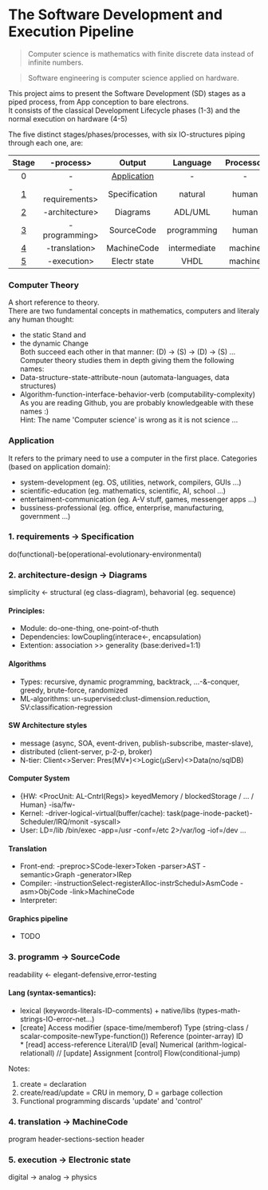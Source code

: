 # The Software Development and Execution Pipeline

> Computer science is mathematics with finite discrete data instead of infinite numbers.  

> Software engineering is computer science applied on hardware.

This project aims to present the Software Development (SD) stages as a piped process, from App conception to bare electrons.  
It consists of the classical Development Lifecycle phases (1-3) and the normal execution on hardware (4-5)

The five distinct stages/phases/processes, with six IO-structures piping through each one, are:  

|Stage  | -process>      | Output        | Language     | Processor|  
|:---:  |:---:           |:---:          |:---:         |:---:     |
|0      | -              | [Application](#application)|-|-         |  
|[1](#1)| -requirements> | Specification | natural      | human    |  
|[2](#2)| -architecture> | Diagrams      | ADL/UML      | human    |
|[3](#3)| -programming>  | SourceCode    | programming  | human    |
|[4](#4)| -translation>  | MachineCode   | intermediate | machine  |
|[5](#5)| -execution>    | Electr state  | VHDL         | machine  |

### Computer Theory
A short reference to theory.  
There are two fundamental concepts in mathematics, computers and literaly any human thought:  
* the static Stand and  
* the dynamic Change  
Both succeed each other in that manner: (D) -> (S) -> (D) -> (S) ...  
Computer theory studies them in depth giving them the following names:
* Data-structure-state-attribute-noun (automata-languages, data structures)  
* Algorithm-function-interface-behavior-verb (computability-complexity)  
As you are reading Github, you are probably knowledgeable with these names :)   
Hint: The name 'Computer science' is wrong as it is not science ... 

### Application
It refers to the primary need to use a computer in the first place.
Categories (based on application domain):
* system-development (eg. OS, utilities, network, compilers, GUIs ...)
* scientific-education  (eg. mathematics, scientific, AI, school ...)
* entertaiment-communication  (eg. A-V stuff, games, messenger apps ...)
* bussiness-professional (eg. office, enterprise, manufacturing, government ...)

### <a name="1"></a>1. requirements -> Specification
do(functional)-be(operational-evolutionary-environmental)
            
### <a name="2"></a>2. architecture-design -> Diagrams
simplicity <- structural (eg class-diagram), behavorial (eg. sequence)      

#### Principles:
* Module: do-one-thing, one-point-of-thuth  
* Dependencies: lowCoupling(interace<-, encapsulation)  
* Extention: association >> generality (base:derived=1:1)
            
#### Algοrithms
* Types: recursive, dynamic programming, backtrack, ...-&-conquer, greedy, brute-force, randomized  
* ML-algorithms: un-supervised:clust-dimension.reduction, SV:classification-regression
     
#### SW Architecture styles
* message (async, SOA, event-driven, publish-subscribe, master-slave),  
* distributed (client-server, p-2-p, broker)  
* N-tier: Client<>Server: Pres(MV*)<>Logic(μServ)<>Data(no/sqlDB)

#### Computer System
* {HW: <ProcUnit: AL-Cntrl(Regs)> keyedMemory / blockedStorage / <net>... / <graph-io> Human} -isa/fw-  
* Kernel: -driver-logical-virtual(buffer/cache): task(page-inode-packet)- Scheduler/IRQ/monit -syscall>  
* User: LD=/lib /bin/exec -app=/usr -conf=/etc 2>/var/log -iof=/dev ...  

#### Translation
* Front-end: -preproc>SCode-lexer>Token -parser>AST -semantic>Graph -generator>IRep  
* Compiler: -instructionSelect-registerAlloc-instrSchedul>AsmCode -asm>ObjCode -link>MachineCode  
* Interpreter:

#### Graphics pipeline
* TODO

### <a name="3"></a>3. programm -> SourceCode
readability <- elegant-defensive,error-testing  

#### Lang (syntax-semantics):
* lexical (keywords-literals-ID-comments) + native/libs (types-math-strings-IO-error-net...)
* [create] Access modifier (space-time/memberof) Type (string-class / scalar-composite-newType-function()) Reference (pointer-array) ID  
* [read] access-reference Literal/ΙD [eval] Numerical (arithm-logical-relationall) // [update] Assignment [control] Flow(conditional-jump)

Notes:
1. create = declaration
2. create/read/update = CRU in memory, D = garbage collection
3. Functional programming discards 'update' and 'control'

### <a name="4"></a>4. translation -> MachineCode
program header-sections-section header

### <a name="5"></a>5. execution -> Electronic state
digital -> analog -> physics
